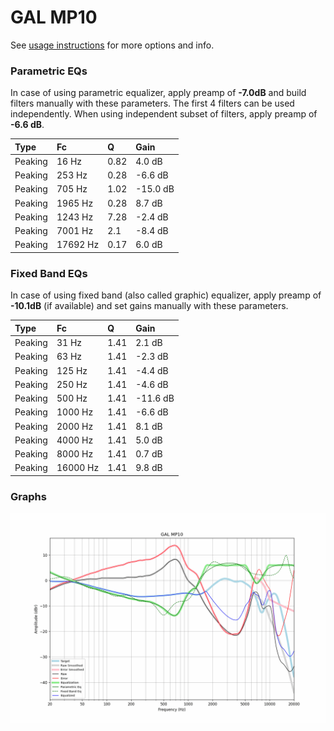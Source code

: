 # GAL MP10
See [usage instructions](https://github.com/jaakkopasanen/AutoEq#usage) for more options and info.

### Parametric EQs
In case of using parametric equalizer, apply preamp of **-7.0dB** and build filters manually
with these parameters. The first 4 filters can be used independently.
When using independent subset of filters, apply preamp of **-6.6 dB**.

| Type    | Fc       |    Q | Gain     |
|:--------|:---------|:-----|:---------|
| Peaking | 16 Hz    | 0.82 | 4.0 dB   |
| Peaking | 253 Hz   | 0.28 | -6.6 dB  |
| Peaking | 705 Hz   | 1.02 | -15.0 dB |
| Peaking | 1965 Hz  | 0.28 | 8.7 dB   |
| Peaking | 1243 Hz  | 7.28 | -2.4 dB  |
| Peaking | 7001 Hz  | 2.1  | -8.4 dB  |
| Peaking | 17692 Hz | 0.17 | 6.0 dB   |

### Fixed Band EQs
In case of using fixed band (also called graphic) equalizer, apply preamp of **-10.1dB**
(if available) and set gains manually with these parameters.

| Type    | Fc       |    Q | Gain     |
|:--------|:---------|:-----|:---------|
| Peaking | 31 Hz    | 1.41 | 2.1 dB   |
| Peaking | 63 Hz    | 1.41 | -2.3 dB  |
| Peaking | 125 Hz   | 1.41 | -4.4 dB  |
| Peaking | 250 Hz   | 1.41 | -4.6 dB  |
| Peaking | 500 Hz   | 1.41 | -11.6 dB |
| Peaking | 1000 Hz  | 1.41 | -6.6 dB  |
| Peaking | 2000 Hz  | 1.41 | 8.1 dB   |
| Peaking | 4000 Hz  | 1.41 | 5.0 dB   |
| Peaking | 8000 Hz  | 1.41 | 0.7 dB   |
| Peaking | 16000 Hz | 1.41 | 9.8 dB   |

### Graphs
![](./GAL%20MP10.png)